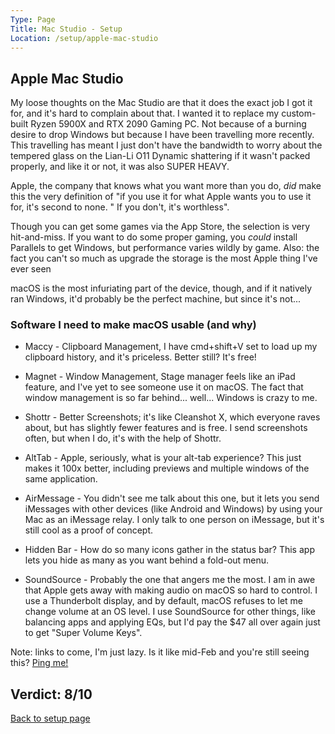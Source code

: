 ```yaml
---
Type: Page
Title: Mac Studio - Setup
Location: /setup/apple-mac-studio
---
```


## Apple Mac Studio

My loose thoughts on the Mac Studio are that it does the exact job I got it for, and it's hard to complain about that. I wanted it to replace my custom-built Ryzen 5900X and RTX 2090 Gaming PC. Not because of a burning desire to drop Windows but because I have been travelling more recently. This travelling has meant I just don't have the bandwidth to worry about the tempered glass on the Lian-Li O11 Dynamic shattering if it wasn't packed properly, and like it or not, it was also SUPER HEAVY.

Apple, the company that knows what you want more than you do, *did* make this the very definition of "if you use it for what Apple wants you to use it for, it's second to none. " If you don't, it's worthless".

Though you can get some games via the App Store, the selection is very hit-and-miss. If you want to do some proper gaming, you *could* install Parallels to get Windows, but performance varies wildly by game. Also: the fact you can't so much as upgrade the storage is the most Apple thing I've ever seen

macOS is the most infuriating part of the device, though, and if it natively ran Windows, it'd probably be the perfect machine, but since it's not...

### Software I need to make macOS usable (and why)

- Maccy - Clipboard Management, I have cmd+shift+V set to load up my clipboard history, and it's priceless. Better still? It's free!

- Magnet - Window Management, Stage manager feels like an iPad feature, and I've yet to see someone use it on macOS. The fact that window management is so far behind... well... Windows is crazy to me.

- Shottr - Better Screenshots; it's like Cleanshot X, which everyone raves about, but has slightly fewer features and is free. I send screenshots often, but when I do, it's with the help of Shottr.

- AltTab - Apple, seriously, what is your alt-tab experience? This just makes it 100x better, including previews and multiple windows of the same application.

- AirMessage - You didn't see me talk about this one, but it lets you send iMessages with other devices (like Android and Windows) by using your Mac as an iMessage relay. I only talk to one person on iMessage, but it's still cool as a proof of concept.

- Hidden Bar - How do so many icons gather in the status bar? This app lets you hide as many as you want behind a fold-out menu.

- SoundSource - Probably the one that angers me the most. I am in awe that Apple gets away with making audio on macOS so hard to control. I use a Thunderbolt display, and by default, macOS refuses to let me change volume at an OS level. I use SoundSource for other things, like balancing apps and applying EQs, but I'd pay the $47 all over again just to get "Super Volume Keys".

Note: links to come, I'm just lazy. Is it like mid-Feb and you're still seeing this? [Ping me!](https://george.chachanidze.com/)

## Verdict: 8/10

[Back to setup page](/setup)